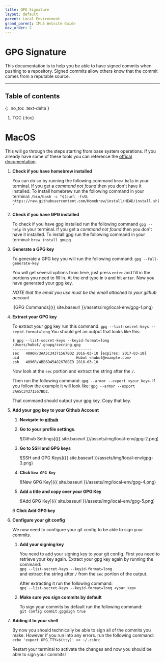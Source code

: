```yaml
---
title: GPG Signature
layout: default
parent: Local Environment
grand_parent: IMLS Website Guide
nav_order: 2
---
```


# GPG Signature

This documentation is to help you be able to have signed commits when pushing to a repository. Signed commits allow others know that
the commit comes from a reputable source.

---------

## Table of contents
{: .no_toc .text-delta }

1. TOC
{:toc}

# MacOS

This will go through the steps starting from base system operations. If you already have some of these tools you can reference the 
[offical documentation](https://docs.github.com/en/authentication/managing-commit-signature-verification/generating-a-new-gpg-key).

1. **Check if you have homebrew installed**
    
    You can do so by running the following command `brew help` in your terminal. If you get a *command not found* then you don't have it installed.
    To install homebrew run the following command in your terminal: `/bin/bash -c "$(curl -fsSL https://raw.githubusercontent.com/Homebrew/install/HEAD/install.sh)"`

2. **Check if you have GPG installed**
    
    To check if you have gpg installed run the following command `gpg --help` in your terminal. If you get a *command not found* then you don't have it installed.
    To install gpg run the following command in your terminal: `brew install gnupg`

3. **Generate a GPG key**
    
    To generate a GPG key you will run the following command: `gpg --full-generate-key`

    You will get several options from here, just press `enter` and fill in the portions you need to fill in. At the end type in `O` and hit `enter`.
    Now you have generated your gpg key. 

    *NOTE that the email you use must be the email attached to your github account*

    ![GPG Commands]({{ site.baseurl }}/assets/img/local-env/gpg-1.png)

4. **Extract your GPG key**
    
    To extract your gpg key run this command: `gpg --list-secret-keys --keyid-format=long`
    You should get an output that looks like this:
    ```
    $ gpg --list-secret-keys --keyid-format=long
    /Users/hubot/.gnupg/secring.gpg
    ------------------------------------
    sec   4096R/3AA5C34371567BD2 2016-03-10 [expires: 2017-03-10]
    uid                          Hubot <hubot@example.com>
    ssb   4096R/4BB6D45482678BE3 2016-03-10
    ```
    Now look at the `sec` portion and extract the string after the `/`.

    Then run the following command: `gpg --armor --export <your_key>`. If you follow the example it will look like:
    `gpg --armor --export 3AA5C34371567BD2`.

    That command should output your gpg key. Copy that key.

5. **Add your gpg key to your Github Account**
    1. **Navigate to [github](https://github.com/)**

    2. **Go to your profile settings.**
        
        ![Github Settings]({{ site.baseurl }}/assets/img/local-env/gpg-2.png)

    3. **Go to SSH and GPG keys**
        
        ![SSH and GPG Keys]({{ site.baseurl }}/assets/img/local-env/gpg-3.png)

    4. **Click `New GPG Key`**
        
        ![New GPG Key]({{ site.baseurl }}/assets/img/local-env/gpg-4.png)

    5. **Add a title and copy over your GPG Key**
        
        ![Add GPG Key]({{ site.baseurl }}/assets/img/local-env/gpg-5.png)

    6 **Click Add GPG key**

7. **Configure your git config**
    
    We now need to configure your git config to be able to sign your commits.
    
    1. **Add your signing key**
        
        You need to add your signing key to your git config. First you need to retrieve your key again.
        Extract your gpg key again by running the command:\
        `gpg --list-secret-keys --keyid-format=long`\
        and extract the string after `/` from the `sec` portion of the output.

        After extracting it run the following command:\
        `gpg --list-secret-keys --keyid-format=long <your_key>`

    2. **Make sure you sign commits by default**
        
        To sign your commits by default run the following command:\
        `git config commit.gpgsign true`

8. **Adding it to your shell**

    By now you should technically be able to sign all of the commits you make. However if you run into any errors.
    run the following command:\
    `echo 'export GPG_TTY=$(tty)' >> ~/.zshrc`

    Restart your terminal to activate the changes and now you should be able to sign your commits!